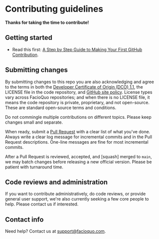 # Contributing guidelines

**Thanks for taking the time to contribute!**

## Getting started

- Read this first: [A Step by Step Guide to Making Your First GitHub Contribution](https://codeburst.io/a-step-by-step-guide-to-making-your-first-github-contribution-5302260a2940).

## Submitting changes

By submitting changes to this repo you are also acknowledging and agree to the terms in both the [Developer Certificate of Origin (DCO) 1.1](https://developercertificate.org), the LICENSE file in the code repository, and [GitHub site policy](https://docs.github.com/en/site-policy).  License types vary across FacioQuo repositories; and when there is no LICENSE file, it means the code repository is private, proprietary, and not open-source.  These are standard open-source terms and conditions.

Do not commingle multiple contributions on different topics.  Please keep changes small and separate.

When ready, submit a [Pull Request](https://help.github.com/pull-requests) with a clear list of what you've done.
Always write a clear log message for incremental commits and in the Pull Request descriptions. One-line messages are fine for most incremental commits.

After a Pull Request is reviewed, accepted, and [squash] merged to `main`, we may batch changes before releasing a new official version.  Please be patient with turnaround time.

## Code reviews and administration

If you want to contribute administratively, do code reviews, or provide general user support, we're also currently seeking a few core people to help.  Please contact us if interested.

## Contact info

Need help?  Contact us at [support@facioquo.com](mailto:support@facioquo.com).
